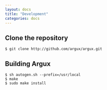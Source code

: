 ```yaml
---
layout: docs
title: "Development"
categories: docs
---
```


## Clone the repository ##
```
$ git clone http://github.com/argux/argux.git
```

## Building Argux ##
```
$ sh autogen.sh --prefix=/usr/local
$ make
$ sudo make install
```
